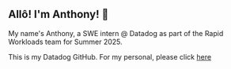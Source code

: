 ## Allô! I'm Anthony! 👋

<!--
**dd-anthonyzang/dd-anthonyzang** is a ✨ _special_ ✨ repository because its `README.md` (this file) appears on your GitHub profile.

Here are some ideas to get you started:

- 🔭 I’m currently working on ...
- 🌱 I’m currently learning ...
- 👯 I’m looking to collaborate on ...
- 🤔 I’m looking for help with ...
- 💬 Ask me about ...
- 📫 How to reach me: ...
- 😄 Pronouns: ...
- ⚡ Fun fact: ...
-->

My name's Anthony, a SWE intern @ Datadog as part of the Rapid Workloads team for Summer 2025. 

This is my Datadog GitHub. For my personal, please click [here](https://github.com/Zanger67)
